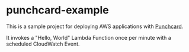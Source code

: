 # punchcard-example

This is a sample project for deploying AWS applications with [Punchcard](https://github.com/punchcard/punchcard).

It invokes a "Hello, World" Lambda Function once per minute with a scheduled CloudWatch Event.
